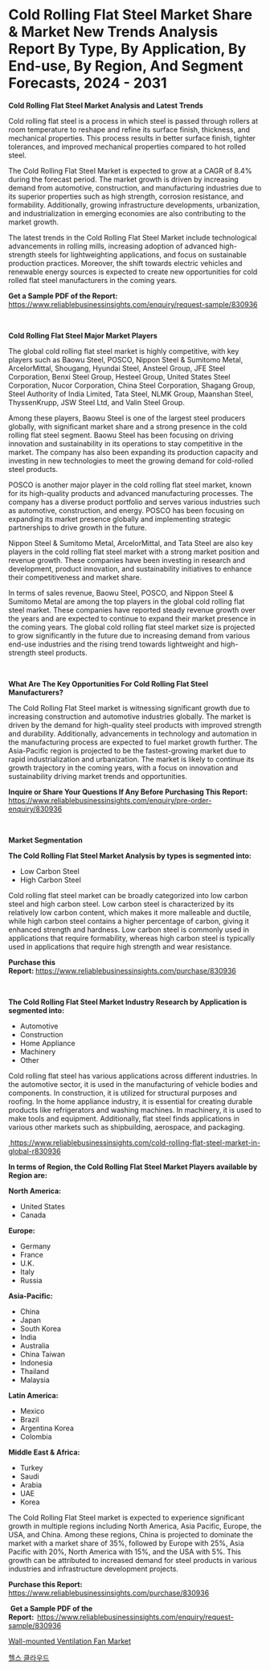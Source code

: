 <p><h1>Cold Rolling Flat Steel Market Share & Market New Trends Analysis Report By Type, By Application, By End-use, By Region, And Segment Forecasts, 2024 - 2031</h1></p><p><strong>Cold Rolling Flat Steel Market Analysis and Latest Trends</strong></p>
<p><p>Cold rolling flat steel is a process in which steel is passed through rollers at room temperature to reshape and refine its surface finish, thickness, and mechanical properties. This process results in better surface finish, tighter tolerances, and improved mechanical properties compared to hot rolled steel.</p><p>The Cold Rolling Flat Steel Market is expected to grow at a CAGR of 8.4% during the forecast period. The market growth is driven by increasing demand from automotive, construction, and manufacturing industries due to its superior properties such as high strength, corrosion resistance, and formability. Additionally, growing infrastructure developments, urbanization, and industrialization in emerging economies are also contributing to the market growth.</p><p>The latest trends in the Cold Rolling Flat Steel Market include technological advancements in rolling mills, increasing adoption of advanced high-strength steels for lightweighting applications, and focus on sustainable production practices. Moreover, the shift towards electric vehicles and renewable energy sources is expected to create new opportunities for cold rolled flat steel manufacturers in the coming years.</p></p>
<p><strong>Get a Sample PDF of the Report:&nbsp;</strong> <a href="https://www.reliablebusinessinsights.com/enquiry/request-sample/830936">https://www.reliablebusinessinsights.com/enquiry/request-sample/830936</a></p>
<p>&nbsp;</p>
<p><strong>Cold Rolling Flat Steel Major Market Players</strong></p>
<p><p>The global cold rolling flat steel market is highly competitive, with key players such as Baowu Steel, POSCO, Nippon Steel & Sumitomo Metal, ArcelorMittal, Shougang, Hyundai Steel, Ansteel Group, JFE Steel Corporation, Benxi Steel Group, Hesteel Group, United States Steel Corporation, Nucor Corporation, China Steel Corporation, Shagang Group, Steel Authority of India Limited, Tata Steel, NLMK Group, Maanshan Steel, ThyssenKrupp, JSW Steel Ltd, and Valin Steel Group.</p><p>Among these players, Baowu Steel is one of the largest steel producers globally, with significant market share and a strong presence in the cold rolling flat steel segment. Baowu Steel has been focusing on driving innovation and sustainability in its operations to stay competitive in the market. The company has also been expanding its production capacity and investing in new technologies to meet the growing demand for cold-rolled steel products.</p><p>POSCO is another major player in the cold rolling flat steel market, known for its high-quality products and advanced manufacturing processes. The company has a diverse product portfolio and serves various industries such as automotive, construction, and energy. POSCO has been focusing on expanding its market presence globally and implementing strategic partnerships to drive growth in the future.</p><p>Nippon Steel & Sumitomo Metal, ArcelorMittal, and Tata Steel are also key players in the cold rolling flat steel market with a strong market position and revenue growth. These companies have been investing in research and development, product innovation, and sustainability initiatives to enhance their competitiveness and market share.</p><p>In terms of sales revenue, Baowu Steel, POSCO, and Nippon Steel & Sumitomo Metal are among the top players in the global cold rolling flat steel market. These companies have reported steady revenue growth over the years and are expected to continue to expand their market presence in the coming years. The global cold rolling flat steel market size is projected to grow significantly in the future due to increasing demand from various end-use industries and the rising trend towards lightweight and high-strength steel products.</p></p>
<p>&nbsp;</p>
<p><strong>What Are The Key Opportunities For Cold Rolling Flat Steel Manufacturers?</strong></p>
<p><p>The Cold Rolling Flat Steel market is witnessing significant growth due to increasing construction and automotive industries globally. The market is driven by the demand for high-quality steel products with improved strength and durability. Additionally, advancements in technology and automation in the manufacturing process are expected to fuel market growth further. The Asia-Pacific region is projected to be the fastest-growing market due to rapid industrialization and urbanization. The market is likely to continue its growth trajectory in the coming years, with a focus on innovation and sustainability driving market trends and opportunities.</p></p>
<p><strong>Inquire or Share Your Questions If Any Before Purchasing This Report:</strong> <a href="https://www.reliablebusinessinsights.com/enquiry/pre-order-enquiry/830936">https://www.reliablebusinessinsights.com/enquiry/pre-order-enquiry/830936</a></p>
<p>&nbsp;</p>
<p><strong>Market Segmentation</strong></p>
<p><strong>The Cold Rolling Flat Steel Market Analysis by types is segmented into:</strong></p>
<p><ul><li>Low Carbon Steel</li><li>High Carbon Steel</li></ul></p>
<p><p>Cold rolling flat steel market can be broadly categorized into low carbon steel and high carbon steel. Low carbon steel is characterized by its relatively low carbon content, which makes it more malleable and ductile, while high carbon steel contains a higher percentage of carbon, giving it enhanced strength and hardness. Low carbon steel is commonly used in applications that require formability, whereas high carbon steel is typically used in applications that require high strength and wear resistance.</p></p>
<p><strong>Purchase this Report:&nbsp;</strong><a href="https://www.reliablebusinessinsights.com/purchase/830936">https://www.reliablebusinessinsights.com/purchase/830936</a></p>
<p>&nbsp;</p>
<p><strong>The Cold Rolling Flat Steel Market Industry Research by Application is segmented into:</strong></p>
<p><ul><li>Automotive</li><li>Construction</li><li>Home Appliance</li><li>Machinery</li><li>Other</li></ul></p>
<p><p>Cold rolling flat steel has various applications across different industries. In the automotive sector, it is used in the manufacturing of vehicle bodies and components. In construction, it is utilized for structural purposes and roofing. In the home appliance industry, it is essential for creating durable products like refrigerators and washing machines. In machinery, it is used to make tools and equipment. Additionally, flat steel finds applications in various other markets such as shipbuilding, aerospace, and packaging.</p></p>
<p><a href="https://www.reliablebusinessinsights.com/cold-rolling-flat-steel-market-in-global-r830936">&nbsp;https://www.reliablebusinessinsights.com/cold-rolling-flat-steel-market-in-global-r830936</a></p>
<p><strong>In terms of Region, the Cold Rolling Flat Steel Market Players available by Region are:</strong></p>
<p>
    <p> <strong> North America: </strong>
        <ul>
            <li>United States</li>
            <li>Canada</li>
        </ul>
        </p> 
    <p> <strong> Europe: </strong>
        <ul>
            <li>Germany</li>
            <li>France</li>
            <li>U.K.</li>
            <li>Italy</li>
            <li>Russia</li>
        </ul>
        </p> 
    <p> <strong> Asia-Pacific: </strong>
        <ul>
            <li>China</li>
            <li>Japan</li>
            <li>South Korea</li>
            <li>India</li>
            <li>Australia</li>
            <li>China Taiwan</li>
            <li>Indonesia</li>
            <li>Thailand</li>
            <li>Malaysia</li>
        </ul>
        </p> 
    <p> <strong> Latin America: </strong>
        <ul>
            <li>Mexico</li>
            <li>Brazil</li>
            <li>Argentina Korea</li>
            <li>Colombia</li>
        </ul>
        </p> 
    <p> <strong> Middle East & Africa: </strong>
        <ul>
            <li>Turkey</li>
            <li>Saudi</li>
            <li>Arabia</li>
            <li>UAE</li>
            <li>Korea</li>
        </ul>
    </p>
    </p>
<p><p>The Cold Rolling Flat Steel market is expected to experience significant growth in multiple regions including North America, Asia Pacific, Europe, the USA, and China. Among these regions, China is projected to dominate the market with a market share of 35%, followed by Europe with 25%, Asia Pacific with 20%, North America with 15%, and the USA with 5%. This growth can be attributed to increased demand for steel products in various industries and infrastructure development projects.</p></p>
<p><strong>Purchase this Report: </strong><a href="https://www.reliablebusinessinsights.com/purchase/830936">https://www.reliablebusinessinsights.com/purchase/830936</a></p>
<p>&nbsp;<strong>Get a Sample PDF of the Report:&nbsp;&nbsp;</strong><a href="https://www.reliablebusinessinsights.com/enquiry/request-sample/830936">https://www.reliablebusinessinsights.com/enquiry/request-sample/830936</a></p>
<p><strong></strong></p>
<p><p><a href="https://github.com/piersRei1940/Market-Research-Report-List-1/blob/main/wall-mounted-ventilation-fan-market.md">Wall-mounted Ventilation Fan Market</a></p><p><a href="https://github.com/PercyHagernes9778/Market-Research-Report-List-2/blob/main/7666931184188.md">헬스 클라우드</a></p></p>
